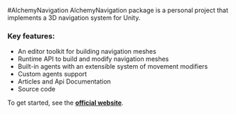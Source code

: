 #AlchemyNavigation
AlchemyNavigation package is a personal project that implements a 3D navigation system for Unity.

### Key features:
* An editor toolkit for building navigation meshes
* Runtime API to build and modify navigation meshes
* Built-in agents with an extensible system of movement modifiers
* Custom agents support
* Articles and Api Documentation
* Source code

To get started, see the [**official website**](https://kempnymaciej.github.io/alchemy-navigation/).